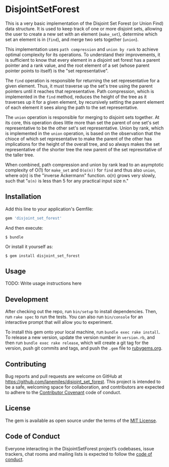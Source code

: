 # DisjointSetForest

This is a very basic implementation of the Disjoint Set Forest (or Union Find) data structure. It is used to keep track of one or more disjoint sets, allowing the user to create a new set with an element (`make_set`), determine which set an element is in (`find`), and merge two sets together (`union`).

This implementation uses `path compression` and `union by rank` to achieve optimal complexity for its operations. To understand their improvements, it is sufficient to know that every element in a disjoint set forest has a parent pointer and a rank value, and the root element of a set (whose parent pointer points to itself) is the "set representative".

The `find` operation is responsible for returning the set representative for a given element. Thus, it must traverse up the set's tree using the parent pointers until it reaches that representative. Path compression, which is implemented in the `find` method, reduces the height of the tree as it traverses up it for a given element, by recursively setting the parent element of each element it sees along the path to the set representative.

The `union` operation is responsible for merging to disjoint sets together. At its core, this operation does little more than set the parent of one set's set representative to be the other set's set representative. Union by rank, which is implemented in the `union` operation, is based on the observation that the chioce of which set representative to make the parent of the other has implications for the height of the overall tree, and so always makes the set representative of the shorter tree the new parent of the set represntative of the taller tree.

When combined, path compression and union by rank lead to an asymptotic complexity of O(1) for `make_set` and `O(α(n))` for `find` and thus also `union`, where α(n) is the "inverse Ackermann" function. α(n) grows very slowly, such that "`α(n)` is less than 5 for any practical input size n."

## Installation

Add this line to your application's Gemfile:

```ruby
gem 'disjoint_set_forest'
```

And then execute:

    $ bundle

Or install it yourself as:

    $ gem install disjoint_set_forest

## Usage

TODO: Write usage instructions here

## Development

After checking out the repo, run `bin/setup` to install dependencies. Then, run `rake spec` to run the tests. You can also run `bin/console` for an interactive prompt that will allow you to experiment.

To install this gem onto your local machine, run `bundle exec rake install`. To release a new version, update the version number in `version.rb`, and then run `bundle exec rake release`, which will create a git tag for the version, push git commits and tags, and push the `.gem` file to [rubygems.org](https://rubygems.org).

## Contributing

Bug reports and pull requests are welcome on GitHub at https://github.com/lanemiles/disjoint_set_forest. This project is intended to be a safe, welcoming space for collaboration, and contributors are expected to adhere to the [Contributor Covenant](http://contributor-covenant.org) code of conduct.

## License

The gem is available as open source under the terms of the [MIT License](https://opensource.org/licenses/MIT).

## Code of Conduct

Everyone interacting in the DisjointSetForest project’s codebases, issue trackers, chat rooms and mailing lists is expected to follow the [code of conduct](https://github.com/[USERNAME]/disjoint_set_forest/blob/master/CODE_OF_CONDUCT.md).
